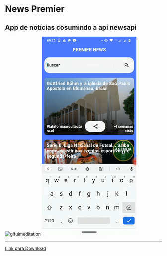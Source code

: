 # News Premier

App de notícias cosumindo a api newsapi
---

![gifuimeditation](https://github.com/BruceTrindade/newspremier/blob/master/ezgif.com-gif-maker.gif)      ![gifuimeditation](https://github.com/BruceTrindade/newspremier/blob/master/ezgif.com-gif-maker%20(1).gif)

---
 [Link para Download](https://drive.google.com/file/d/1VeR7eg6jWl0VqFM1imxO87Vb0lTd5Ouw/view?usp=sharing)
